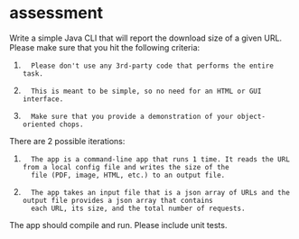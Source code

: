 # assessment

Write a simple Java CLI that will report the download size of a given URL. Please make sure that you hit 
the following criteria:

1.       Please don't use any 3rd-party code that performs the entire task.
2.       This is meant to be simple, so no need for an HTML or GUI interface.
3.       Make sure that you provide a demonstration of your object-oriented chops.

There are 2 possible iterations:

1.       The app is a command-line app that runs 1 time. It reads the URL from a local config file and writes the size of the 
         file (PDF, image, HTML, etc.) to an output file.
2.       The app takes an input file that is a json array of URLs and the output file provides a json array that contains 
         each URL, its size, and the total number of requests.

The app should compile and run. Please include unit tests.
